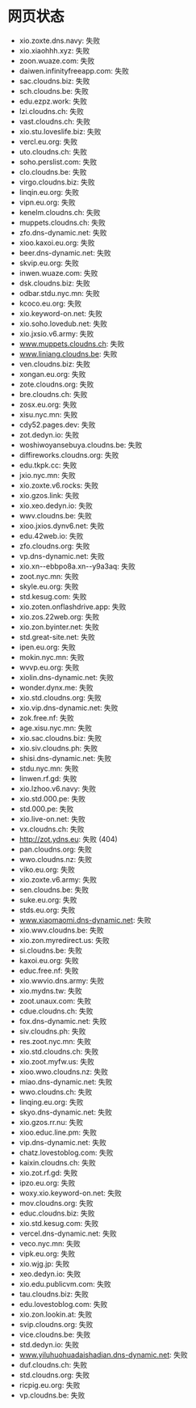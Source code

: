 # 网页状态
- xio.zoxte.dns.navy: 失败
- xio.xiaohhh.xyz: 失败
- zoon.wuaze.com: 失败
- daiwen.infinityfreeapp.com: 失败
- sac.cloudns.biz: 失败
- sch.cloudns.be: 失败
- edu.ezpz.work: 失败
- lzi.cloudns.ch: 失败
- vast.cloudns.ch: 失败
- xio.stu.loveslife.biz: 失败
- vercl.eu.org: 失败
- uto.cloudns.ch: 失败
- soho.perslist.com: 失败
- clo.cloudns.be: 失败
- virgo.cloudns.biz: 失败
- linqin.eu.org: 失败
- vipn.eu.org: 失败
- kenelm.cloudns.ch: 失败
- muppets.cloudns.ch: 失败
- zfo.dns-dynamic.net: 失败
- xioo.kaxoi.eu.org: 失败
- beer.dns-dynamic.net: 失败
- skvip.eu.org: 失败
- inwen.wuaze.com: 失败
- dsk.cloudns.biz: 失败
- odbar.stdu.nyc.mn: 失败
- kcoco.eu.org: 失败
- xio.keyword-on.net: 失败
- xio.soho.lovedub.net: 失败
- xio.jxsio.v6.army: 失败
- www.muppets.cloudns.ch: 失败
- www.liniang.cloudns.be: 失败
- ven.cloudns.biz: 失败
- xongan.eu.org: 失败
- zote.cloudns.org: 失败
- bre.cloudns.ch: 失败
- zosx.eu.org: 失败
- xisu.nyc.mn: 失败
- cdy52.pages.dev: 失败
- zot.dedyn.io: 失败
- woshiwoyansebuya.cloudns.be: 失败
- diffireworks.cloudns.org: 失败
- edu.tkpk.cc: 失败
- jxio.nyc.mn: 失败
- xio.zoxte.v6.rocks: 失败
- xio.gzos.link: 失败
- xio.xeo.dedyn.io: 失败
- wwv.cloudns.be: 失败
- xioo.jxios.dynv6.net: 失败
- edu.42web.io: 失败
- zfo.cloudns.org: 失败
- vp.dns-dynamic.net: 失败
- xio.xn--ebbpo8a.xn--y9a3aq: 失败
- zoot.nyc.mn: 失败
- skyle.eu.org: 失败
- std.kesug.com: 失败
- xio.zoten.onflashdrive.app: 失败
- xio.zos.22web.org: 失败
- xio.zon.byinter.net: 失败
- std.great-site.net: 失败
- ipen.eu.org: 失败
- mokin.nyc.mn: 失败
- wvvp.eu.org: 失败
- xiolin.dns-dynamic.net: 失败
- wonder.dynx.me: 失败
- xio.std.cloudns.org: 失败
- xio.vip.dns-dynamic.net: 失败
- zok.free.nf: 失败
- age.xisu.nyc.mn: 失败
- xio.sac.cloudns.biz: 失败
- xio.siv.cloudns.ph: 失败
- shisi.dns-dynamic.net: 失败
- stdu.nyc.mn: 失败
- linwen.rf.gd: 失败
- xio.lzhoo.v6.navy: 失败
- xio.std.000.pe: 失败
- std.000.pe: 失败
- xio.live-on.net: 失败
- vx.cloudns.ch: 失败
- http://zot.ydns.eu: 失败 (404)
- pan.cloudns.org: 失败
- wwo.cloudns.nz: 失败
- viko.eu.org: 失败
- xio.zoxte.v6.army: 失败
- sen.cloudns.be: 失败
- suke.eu.org: 失败
- stds.eu.org: 失败
- www.xiaomaomi.dns-dynamic.net: 失败
- xio.wwv.cloudns.be: 失败
- xio.zon.myredirect.us: 失败
- si.cloudns.be: 失败
- kaxoi.eu.org: 失败
- educ.free.nf: 失败
- xio.wwvio.dns.army: 失败
- xio.mydns.tw: 失败
- zoot.unaux.com: 失败
- cdue.cloudns.ch: 失败
- fox.dns-dynamic.net: 失败
- siv.cloudns.ph: 失败
- res.zoot.nyc.mn: 失败
- xio.std.cloudns.ch: 失败
- xio.zoot.myfw.us: 失败
- xioo.wwo.cloudns.nz: 失败
- miao.dns-dynamic.net: 失败
- wwo.cloudns.ch: 失败
- linqing.eu.org: 失败
- skyo.dns-dynamic.net: 失败
- xio.gzos.rr.nu: 失败
- xioo.educ.line.pm: 失败
- vip.dns-dynamic.net: 失败
- chatz.lovestoblog.com: 失败
- kaixin.cloudns.ch: 失败
- xio.zot.rf.gd: 失败
- ipzo.eu.org: 失败
- woxy.xio.keyword-on.net: 失败
- mov.cloudns.org: 失败
- educ.cloudns.biz: 失败
- xio.std.kesug.com: 失败
- vercel.dns-dynamic.net: 失败
- veco.nyc.mn: 失败
- vipk.eu.org: 失败
- xio.wjg.jp: 失败
- xeo.dedyn.io: 失败
- xio.edu.publicvm.com: 失败
- tau.cloudns.biz: 失败
- edu.lovestoblog.com: 失败
- xio.zon.lookin.at: 失败
- svip.cloudns.org: 失败
- vice.cloudns.be: 失败
- std.dedyn.io: 失败
- www.yiluhuohuadaishadian.dns-dynamic.net: 失败
- duf.cloudns.ch: 失败
- std.cloudns.org: 失败
- ricpig.eu.org: 失败
- vp.cloudns.be: 失败
